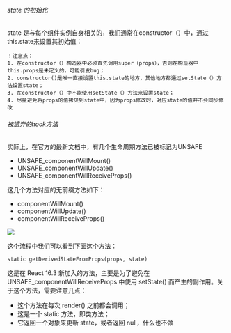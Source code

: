 ######  state 的初始化

state 是与每个组件实例自身相关的，我们通常在constructor（）中，通过this.state来设置其初始值：

```
！注意点：
1. 在constructor（）构造器中必须首先调用super（props），否则在构造器中this.props是未定义的，可能引发bug；
2. constructor()是唯一直接设置this.state的地方，其他地方都通过setState（）方法设置state；
3. 在constructor（）中不能使用setState（）方法来设置state；
4. 尽量避免将props的值拷贝到state中，因为props修改时，对应state的值并不会同步修改

```

###### 被遗弃的hook方法

实际上，在官方的最新文档中，有几个生命周期方法已被标记为UNSAFE

+ UNSAFE_componentWillMount()
+ UNSAFE_componentWillUpdate()
+ UNSAFE_componentWillReceiveProps()

这几个方法对应的无前缀方法如下：

+ componentWillMount()
+ componentWillUpdate()
+ componentWillReceiveProps()

![](https://user-gold-cdn.xitu.io/2018/6/20/1641b85196eca8e6?imageslim)

这个流程中我们可以看到下面这个方法：

```
static getDerivedStateFromProps(props, state)

```

这是在 React 16.3 新加入的方法，主要是为了避免在 UNSAFE_componentWillReceiveProps 中使用 setState() 而产生的副作用。关于这个方法，需要注意几点：

+ 这个方法在每次 render() 之前都会调用；
+ 这是一个 static 方法，即类方法；
+ 它返回一个对象来更新 state，或者返回 null，什么也不做











